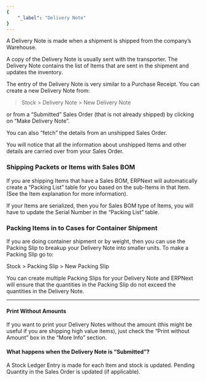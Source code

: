 ```yaml
---
{
	"_label": "Delivery Note"
}
---
```

A Delivery Note is made when a shipment is shipped from the company’s Warehouse. 

A copy of the Delivery Note is usually sent with the transporter. The Delivery Note contains the list of Items that are sent in the shipment and updates the inventory.

The entry of the Delivery Note is very similar to a Purchase Receipt. You can create a new Delivery Note from:

> Stock > Delivery Note > New Delivery Note

or from a “Submitted” Sales Order (that is not already shipped) by clicking on “Make Delivery Note”.

You can also “fetch” the details from an unshipped Sales Order. 

You will notice that all the information about unshipped Items and other details are carried over from your Sales Order.

### Shipping Packets or Items with Sales BOM

If you are shipping Items that have a Sales BOM, ERPNext will automatically create a “Packing List” table for you based on the sub-Items in that Item. (See the Item explanation for more information).

If your Items are serialized, then you for Sales BOM type of Items, you will have to update the Serial Number in the “Packing List” table.

### Packing Items in to Cases for Container Shipment

If you are doing container shipment or by weight, then you can use the Packing Slip to breakup your Delivery Note into smaller units. To make a Packing Slip go to:

Stock > Packing Slip > New Packing Slip

You can create multiple Packing Slips for your Delivery Note and ERPNext will ensure that the quantities in the Packing Slip do not exceed the quantities in the Delivery Note.

---

#### Print Without Amounts

If you want to print your Delivery Notes without the amount (this might be useful if you are shipping high value items), just check the “Print without Amount” box in the “More Info” section.

#### What happens when the Delivery Note is “Submitted”?

A Stock Ledger Entry is made for each Item and stock is updated.
Pending Quantity in the Sales Order is updated (if applicable).
